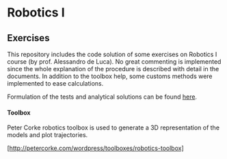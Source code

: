 # Robotics I
## Exercises

This repository includes the code solution of some exercises on Robotics I course (by prof. Alessandro de Luca). No great commenting is implemented since the whole explanation of the procedure is described with detail in the documents. In addition to the toolbox help, some customs methods were implemented to ease calculations.

Formulation of the tests and analytical solutions can be found [here](http://www.diag.uniroma1.it/~deluca/rob1_en/material_rob1_en.html).

#### Toolbox

Peter Corke robotics toolbox is used to generate a 3D representation of the models and plot trajectories.

[http://petercorke.com/wordpress/toolboxes/robotics-toolbox]





